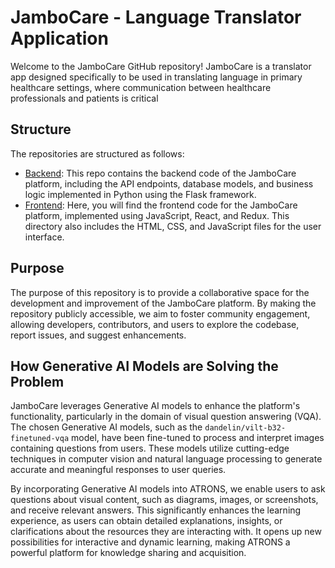 # JamboCare - Language Translator Application

Welcome to the JamboCare GitHub repository! JamboCare is a translator app designed specifically to be used in translating language in primary healthcare settings, where communication
between healthcare professionals and patients is critical

## Structure

The repositories are structured as follows:

- [Backend](https://github.com/Ruby-GOL/Jambocare_backend): This repo contains the backend code of the JamboCare platform, including the API endpoints, database models, and business logic implemented in Python using the Flask framework.
- [Frontend](https://github.com/Ruby-GOL/Jambo-care-frontend): Here, you will find the frontend code for the JamboCare platform, implemented using JavaScript, React, and Redux. This directory also includes the HTML, CSS, and JavaScript files for the user interface.

## Purpose

The purpose of this repository is to provide a collaborative space for the development and improvement of the JamboCare platform. By making the repository publicly accessible, we aim to foster community engagement, allowing developers, contributors, and users to explore the codebase, report issues, and suggest enhancements.

## How Generative AI Models are Solving the Problem

JamboCare leverages Generative AI models to enhance the platform's functionality, particularly in the domain of visual question answering (VQA). The chosen Generative AI models, such as the `dandelin/vilt-b32-finetuned-vqa` model, have been fine-tuned to process and interpret images containing questions from users. These models utilize cutting-edge techniques in computer vision and natural language processing to generate accurate and meaningful responses to user queries.

By incorporating Generative AI models into ATRONS, we enable users to ask questions about visual content, such as diagrams, images, or screenshots, and receive relevant answers. This significantly enhances the learning experience, as users can obtain detailed explanations, insights, or clarifications about the resources they are interacting with. It opens up new possibilities for interactive and dynamic learning, making ATRONS a powerful platform for knowledge sharing and acquisition.
